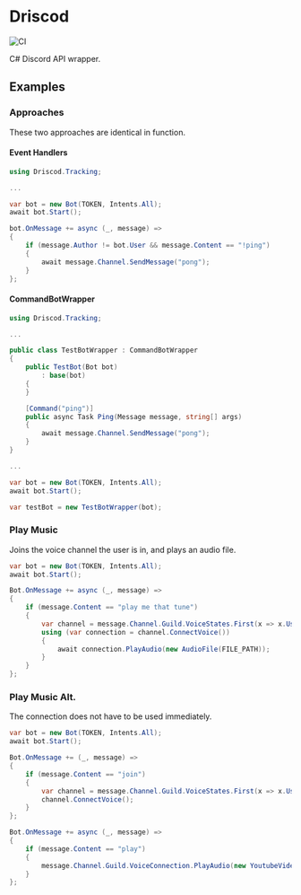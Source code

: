 # Driscod
![CI](https://github.com/lewisc64/Driscod/workflows/CI/badge.svg)

C# Discord API wrapper.

## Examples

### Approaches

These two approaches are identical in function.

#### Event Handlers

```cs
using Driscod.Tracking;

...

var bot = new Bot(TOKEN, Intents.All);
await bot.Start();

bot.OnMessage += async (_, message) =>
{
    if (message.Author != bot.User && message.Content == "!ping")
    {
        await message.Channel.SendMessage("pong");
    }
};
```

#### CommandBotWrapper

```cs
using Driscod.Tracking;

...

public class TestBotWrapper : CommandBotWrapper
{
    public TestBot(Bot bot)
        : base(bot)
    {
    }

    [Command("ping")]
    public async Task Ping(Message message, string[] args)
    {
        await message.Channel.SendMessage("pong");
    }
}

...

var bot = new Bot(TOKEN, Intents.All);
await bot.Start();

var testBot = new TestBotWrapper(bot);
```

### Play Music

Joins the voice channel the user is in, and plays an audio file.

```cs
var bot = new Bot(TOKEN, Intents.All);
await bot.Start();

Bot.OnMessage += async (_, message) =>
{
    if (message.Content == "play me that tune")
    {
        var channel = message.Channel.Guild.VoiceStates.First(x => x.User == message.Author).Channel;
        using (var connection = channel.ConnectVoice())
        {
            await connection.PlayAudio(new AudioFile(FILE_PATH));
        }
    }
};
```

### Play Music Alt.

The connection does not have to be used immediately.

```cs
var bot = new Bot(TOKEN, Intents.All);
await bot.Start();

Bot.OnMessage += (_, message) =>
{
    if (message.Content == "join")
    {
        var channel = message.Channel.Guild.VoiceStates.First(x => x.User == message.Author).Channel;
        channel.ConnectVoice();
    }
};

Bot.OnMessage += async (_, message) =>
{
    if (message.Content == "play")
    {
        message.Channel.Guild.VoiceConnection.PlayAudio(new YoutubeVideo(VIDEO_ID));
    }
};
```
